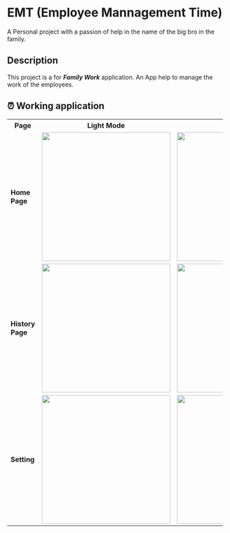 # EMT (Employee Mannagement Time)

A Personal project with a passion of help in the name of the big bro in the family.

## Description

This project is a for **_Family Work_** application. An App help to manage the work of the employees.

## ⏰ Working application

<table>
  <tr>
    <th>Page</th>
    <th>Light Mode</th>
    <th>Dark Mode</th>
  </tr>
  <tr>
    <td><strong>Home Page</strong></td>
    <td><img src="assets/docs/homepage_light.png" width="300"></td>
    <td><img src="assets/docs/home_dark.png" width="300"></td>
  </tr>
  <tr>
    <td><strong>History Page</strong></td>
    <td><img src="assets/docs/history_light.png" width="300"></td>
    <td><img src="assets/docs/history_dark.png" width="300"></td>
  </tr>
  <tr>
    <td><strong>Setting</strong></td>
    <td><img src="assets/docs/setting_light.png" width="300"></td>
    <td><img src="assets/docs/setting_dark.png" width="300"></td>
  </tr>
</table>
